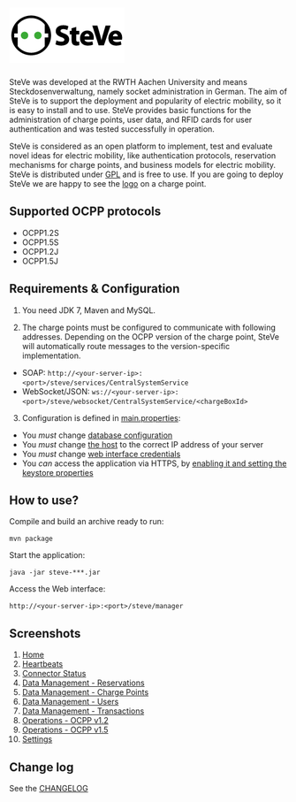![SteVe](src/main/resources/webapp/static/images/logo.png)
=====

SteVe was developed at the RWTH Aachen University and means Steckdosenverwaltung, namely socket administration in German. The aim of SteVe is to support the deployment and popularity of electric mobility, so it is easy to install and to use. SteVe provides basic functions for the administration of charge points, user data, and RFID cards for user authentication and was tested successfully in operation.

SteVe is considered as an open platform to implement, test and evaluate novel ideas for electric mobility, like authentication protocols, reservation mechanisms for charge points, and business models for electric mobility. SteVe is distributed under [GPL](LICENSE.txt) and is free to use. If you are going to deploy SteVe we are happy to see the [logo](website/logo/managed-by-steve.pdf) on a charge point.

Supported OCPP protocols
-----

* OCPP1.2S
* OCPP1.5S
* OCPP1.2J
* OCPP1.5J

Requirements & Configuration
-----

1. You need JDK 7, Maven and MySQL.

2. The charge points must be configured to communicate with following addresses. Depending on the OCPP version of the charge point, SteVe will automatically route messages to the version-specific implementation.
  - SOAP: `http://<your-server-ip>:<port>/steve/services/CentralSystemService`
  - WebSocket/JSON: `ws://<your-server-ip>:<port>/steve/websocket/CentralSystemService/<chargeBoxId>`
   
3. Configuration is defined in [main.properties](src/main/resources/config/prod/main.properties):
  - You _must_ change [database configuration](src/main/resources/config/prod/main.properties#L3-L5)
  - You _must_ change [the host](src/main/resources/config/prod/main.properties#L14) to the correct IP address of your server
  - You _must_ change [web interface credentials](src/main/resources/config/prod/main.properties#L9-L10)
  - You _can_ access the application via HTTPS, by [enabling it and setting the keystore properties](src/main/resources/config/prod/main.properties#L23-L26)
  
How to use?
-----

Compile and build an archive ready to run:

    mvn package
 
Start the application:

    java -jar steve-***.jar

Access the Web interface:

    http://<your-server-ip>:<port>/steve/manager

Screenshots
-----
1. [Home](website/screenshots/home.png)
2. [Heartbeats](website/screenshots/heartbeats.png)
3. [Connector Status](website/screenshots/connector-status.png)
4. [Data Management - Reservations](website/screenshots/reservations.png)
5. [Data Management - Charge Points](website/screenshots/chargepoints.png)
6. [Data Management - Users](website/screenshots/users.png)
7. [Data Management - Transactions](website/screenshots/transactions.png)
8. [Operations - OCPP v1.2](website/screenshots/ocpp12.png)
9. [Operations - OCPP v1.5](website/screenshots/ocpp15.png)
10. [Settings](website/screenshots/settings.png)

Change log
-----
See the [CHANGELOG](CHANGELOG.md)
